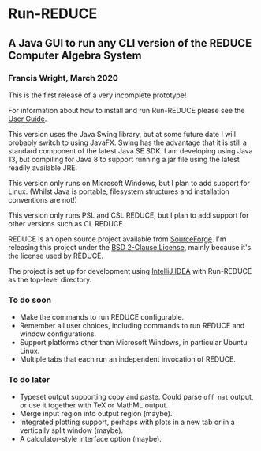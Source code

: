 # Run-REDUCE

## A Java GUI to run any CLI version of the REDUCE Computer Algebra System

### Francis Wright, March 2020

This is the first release of a very incomplete prototype!

For information about how to install and run Run-REDUCE please see the
[User Guide](UserGuide.md).

This version uses the Java Swing library, but at some future date I
will probably switch to using JavaFX.  Swing has the advantage that it
is still a standard component of the latest Java SE SDK.  I am
developing using Java 13, but compiling for Java 8 to support running
a jar file using the latest readily available JRE.

This version only runs on Microsoft Windows, but I plan to add support
for Linux.  (Whilst Java is portable, filesystem structures and
installation conventions are not!)

This version only runs PSL and CSL REDUCE, but I plan to add support
for other versions such as CL REDUCE.

REDUCE is an open source project available from
[SourceForge](https://sourceforge.net/projects/reduce-algebra/).  I'm
releasing this project under the [BSD 2-Clause License](LICENSE),
mainly because it's the license used by REDUCE.

The project is set up for development using [IntelliJ
IDEA](https://www.jetbrains.com/idea/) with Run-REDUCE as the
top-level directory.

### To do soon

* Make the commands to run REDUCE configurable.
* Remember all user choices, including commands to run REDUCE and
  window configurations.
* Support platforms other than Microsoft Windows, in particular Ubuntu
  Linux.
* Multiple tabs that each run an independent invocation of REDUCE.

### To do later

* Typeset output supporting copy and paste. Could parse `off nat`
  output, or use it together with TeX or MathML output.
* Merge input region into output region (maybe).
* Integrated plotting support, perhaps with plots in a new tab or in a
  vertically split window (maybe).
* A calculator-style interface option (maybe).
